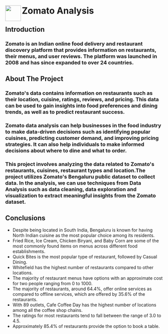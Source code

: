 <div class="container">
      <div class="image">
        <img src="https://upload.wikimedia.org/wikipedia/commons/7/75/Zomato_logo.png" float="left" align="left" height="50" width="50">
      </div>
      <div class="text">
        <h1 align="centre">Zomato Analysis</h1>
      </div>
    </div>
    <h2>Introduction</h2>
    <h3>Zomato is an Indian online food delivery and restaurant discovery platform that provides information on restaurants, their menus, and user reviews. The platform was launched in 2008 and has since expanded to over 24 countries.

</h3>
    <h2>About The Project</h2>
    <h3>Zomato's data contains information on restaurants such as their location, cuisine, ratings, reviews, and pricing. This data can be used to gain insights into food preferences and dining trends, as well as to predict restaurant success.</h3>

<h3>
Zomato data analysis can help businesses in the food industry to make data-driven decisions such as identifying popular cuisines, predicting customer demand, and improving pricing strategies. It can also help individuals to make informed decisions about where to dine and what to order.
</h3>
<h3>
 <h3>This project involves analyzing the data related to Zomato's restaurants, cuisines, restaurant types and location.The project utilizes Zomato's Bengaluru public dataset to collect data.
In the analysis, we can use techniques from Data Analysis such as data cleaning, data exploration and visualization to extract meaningful insights from the Zomato dataset.
</h3>


</h3>
<h2>Conclusions</h2>
<ul>
  <li>Despite being located in South India, Bengaluru is known for having North Indian cuisine as the most popular choice among its residents.</li>
  <li>Fried Rice, Ice Cream, Chicken Biryani, and Baby Corn are some of the most commonly found items on menus across different food establishments.</li>
  <li>Quick Bites is the most popular type of restaurant, followed by Casual Dining.</li>
  <li>Whitefield has the highest number of restaurants compared to other locations.</li>
  <li>The majority of restaurant menus have options with an approximate cost for two people ranging from 0 to 1000.</li>
  <li>The majority of restaurants, around 64.4%, offer online services as compared to offline services, which are offered by 35.6% of the restaurants.</li>
  <li>With 89 outlets, Cafe Coffee Day has the highest number of locations among all the coffee shop chains.</li>
  <li>The ratings for most restaurants tend to fall between the range of 3.0 to 4.5.</li>
  <li>Approximately 85.4% of restaurants provide the option to book a table.</li>
</ul>  
